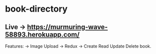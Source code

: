 # book-directory
## Live -> https://murmuring-wave-58893.herokuapp.com/
Features: ->
Image Upload -> 
Redux ->
Create Read Update Delete book.

